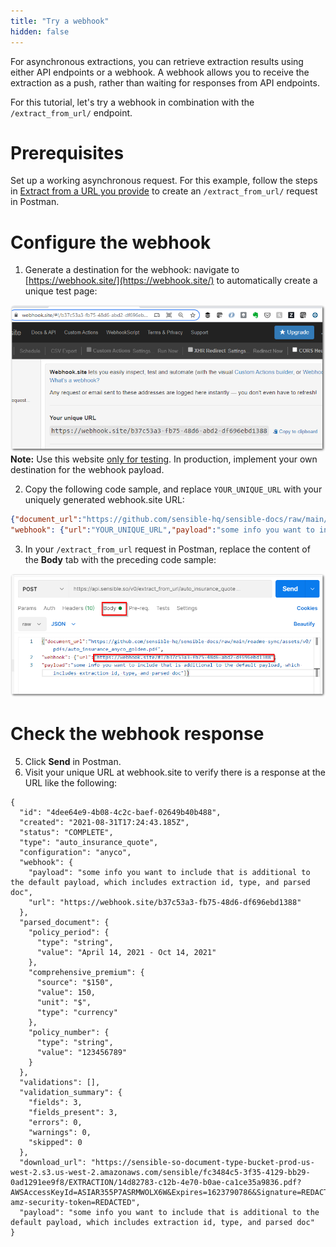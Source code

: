 ```yaml
---
title: "Try a webhook"
hidden: false
---
```


For asynchronous extractions, you can retrieve extraction results using either API endpoints or a webhook.  A webhook allows you to receive the extraction as a push, rather than waiting for responses from API endpoints.  

For this tutorial, let's try a webhook in combination with the `/extract_from_url/` endpoint.

Prerequisites
====

Set up a working asynchronous request. For this example, follow the steps in [Extract from a URL you provide](doc:api-tutorial-async#extract-from-a-url-you-provide ) to create an `/extract_from_url/` request in Postman.


Configure the webhook
====

1. Generate a destination for the webhook: navigate to [https://webhook.site/](https://webhook.site/) to automatically create a unique test page:

![Click to enlarge](https://raw.githubusercontent.com/sensible-hq/sensible-docs/main/readme-sync/assets/v0/images/final/api_quickstart_webhook_1.png)
**Note:** Use this website [only for testing](https://webhook.site/terms). In production, implement your own destination for the webhook payload.

2. Copy the following code sample, and replace `YOUR_UNIQUE_URL` with your uniquely generated webhook.site URL:

```json
{"document_url":"https://github.com/sensible-hq/sensible-docs/raw/main/readme-sync/assets/v0/pdfs/auto_insurance_anyco_golden.pdf",
"webhook": {"url":"YOUR_UNIQUE_URL","payload":"some info you want to include that is additional to the default payload, which includes extraction id, type, and parsed doc"}}
```

3. In your `/extract_from_url` request in Postman, replace the content of  the **Body** tab with the preceding code sample:

![Click to enlarge](https://raw.githubusercontent.com/sensible-hq/sensible-docs/main/readme-sync/assets/v0/images/final/api_quickstart_webhook_2.png)

Check the webhook response
====

5. Click **Send** in Postman.
6. Visit your unique URL at webhook.site to verify there is a response at the URL like the following: 

```
{
  "id": "4dee64e9-4b08-4c2c-baef-02649b40b488",
  "created": "2021-08-31T17:24:43.185Z",
  "status": "COMPLETE",
  "type": "auto_insurance_quote",
  "configuration": "anyco",
  "webhook": {
    "payload": "some info you want to include that is additional to the default payload, which includes extraction id, type, and parsed doc",
    "url": "https://webhook.site/b37c53a3-fb75-48d6-df696ebd1388"
  },
  "parsed_document": {
    "policy_period": {
      "type": "string",
      "value": "April 14, 2021 - Oct 14, 2021"
    },
    "comprehensive_premium": {
      "source": "$150",
      "value": 150,
      "unit": "$",
      "type": "currency"
    },
    "policy_number": {
      "type": "string",
      "value": "123456789"
    }
  },
  "validations": [],
  "validation_summary": {
    "fields": 3,
    "fields_present": 3,
    "errors": 0,
    "warnings": 0,
    "skipped": 0
  },
  "download_url": "https://sensible-so-document-type-bucket-prod-us-west-2.s3.us-west-2.amazonaws.com/sensible/fc3484c5-3f35-4129-bb29-0ad1291ee9f8/EXTRACTION/14d82783-c12b-4e70-b0ae-ca1ce35a9836.pdf?AWSAccessKeyId=ASIAR355P7ASRMWOLX6W&Expires=1623790786&Signature=REDACTED-amz-security-token=REDACTED",
  "payload": "some info you want to include that is additional to the default payload, which includes extraction id, type, and parsed doc"
}
```

